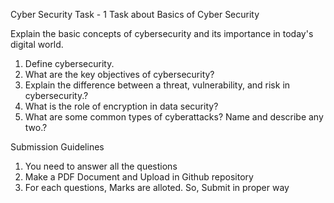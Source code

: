 Cyber Security Task - 1
Task about Basics of Cyber Security

Explain the basic concepts of cybersecurity and its importance in today's digital world.
1. Define cybersecurity.
2. What are the key objectives of cybersecurity? 
3. Explain the difference between a threat, vulnerability, and risk in cybersecurity.?
4. What is the role of encryption in data security?
5. What are some common types of cyberattacks? Name and describe any two.?

Submission Guidelines
1. You need to answer all the questions
2. Make a PDF Document and Upload in Github repository
3. For each questions, Marks are alloted. So, Submit in proper way
